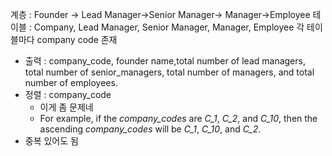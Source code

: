 계층 : Founder -> Lead Manager->Senior Manager-> Manager->Employee
테이블 : Company, Lead Manager, Senior Manager, Manager, Employee
각 테이블마다 company code 존재
- 출력 : company_code, founder name,total number of lead managers, total number of senior_managers, total number of managers, and total number of employees.
- 정렬 : company_code
	- 이게 좀 문제네 
	- For example, if the _company_codes_ are _C_1_, _C_2_, and _C_10_, then the ascending _company_codes_ will be _C_1_, _C_10_, and _C_2_.
- 중복 있어도 됨